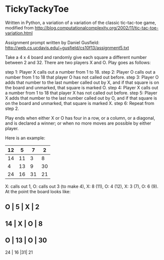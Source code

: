 # TickyTackyToe

Written in Python, a variation of a variation of the classic tic-tac-toe game, modified from http://blog.computationalcomplexity.org/2002/11/tic-tac-toe-variation.html

Assignment prompt written by Daniel Gusfield: http://web.cs.ucdavis.edu/~gusfield/cs10f13/assignment5.txt

Take a 4 x 4 board and randomly give each square a different number between 2 and 32. There are 
two players X and O. Play goes as follows:

step 1:    Player X calls out a number from 1 to 18.
step 2:    Player O calls out a number from 1 to 18 that player O has not called out before.
step 3:    Player O adds that number to the last number called out by 
           X, and if that square is on the board and unmarked, that square is marked O.
step 4:    Player X calls out a number from 1 to 18 that player X has not called out before.
step 5:    Player X adds that number to the last number called out by 
           O, and if that square is on the board and unmarked, that square is marked X.
step 6:    Repeat from step 2. 

Play ends when either X or O has four in a row, or a column, or a diagonal, 
and is declared a winner; or when no more moves are possible by either player.

Here is an example:

| 12 |  5 |  7 |  2 |
|----|----|----|----|
| 14 | 11 |  3 |  8 |
|  4 | 13 |  9 | 30 |
| 24 | 16 | 31 | 21 |

X: calls out 1, O: calls out 3 (to make 4), X: 8 (11), O: 4 (12), X: 3 (7), O: 6 (9). At the point the board looks like:

 O |  5 | X | 2
----------------
14 |  X | O | 8
----------------
 O | 13 | O | 30
----------------
24 | 16 |31| 21
